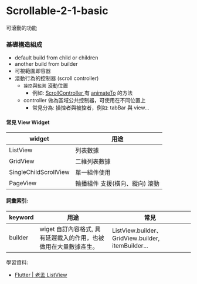 # Scrollable-2-1-basic

可滾動的功能

### 基礎構造組成

* default build from child or children
* another build from builder
* 可視範圍即容器
* 滾動行為的控制器 (scroll controller)
  *  `操控`與`監測` 滾動位置
     *  例如: [ScrollController ](https://api.flutter.dev/flutter/widgets/ScrollController-class.html) 有 [animateTo](https://api.flutter.dev/flutter/widgets/ScrollController/animateTo.html) 的方法
  *  controller 做為區域公共控制器，可使用在不同位置上
     *  常見分為: 操控者與被控者，例如: tabBar 與 view...

#### 常見 View Widget
| widget                 | 用途                |
|-----------------------|-------------------|
| ListView              | 列表數據              |
| GridView              | 二維列表數據            |
| SingleChildScrollView | 單一組件使用            |
| PageView              | 輪播組件 支援(橫向、縱向) 滾動 |


#### 詞彙索引:
| keyword | 用途                                   | 常見                                   |
|---------|--------------------------------------|--------------------------------------|
| builder | wiget 自訂內容格式, 具有延遲載入的作用，也被做用在大量數據產生。 | ListView.builder、GridView.builder, itemBuilder... |



學習資料:
- [Flutter | 老孟 ListView](http://laomengit.com/guide/widgets/ListView.html)
